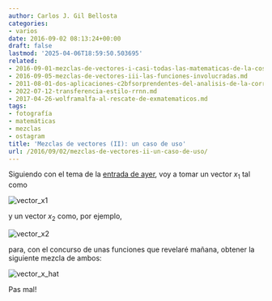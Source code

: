 ```yaml
---
author: Carlos J. Gil Bellosta
categories:
- varios
date: 2016-09-02 08:13:24+00:00
draft: false
lastmod: '2025-04-06T18:59:50.503695'
related:
- 2016-09-01-mezclas-de-vectores-i-casi-todas-las-matematicas-de-la-cosa.md
- 2016-09-05-mezclas-de-vectores-iii-las-funciones-involucradas.md
- 2011-08-01-dos-aplicaciones-c2bfsorprendentes-del-analisis-de-la-correlacion-canonica.md
- 2022-07-12-transferencia-estilo-rrnn.md
- 2017-04-26-wolframalfa-al-rescate-de-exmatematicos.md
tags:
- fotografía
- matemáticas
- mezclas
- ostagram
title: 'Mezclas de vectores (II): un caso de uso'
url: /2016/09/02/mezclas-de-vectores-ii-un-caso-de-uso/
---
```


Siguiendo con el tema de la [entrada de ayer](https://datanalytics.com/2016/09/01/mezclas-de-vectores-i-casi-todas-las-matematicas-de-la-cosa/), voy a tomar un vector $x_1$ tal como

![vector_x1](/wp-uploads/2016/09/vector_x1.jpg)

y un vector $x_2$ como, por ejemplo,

![vector_x2](/wp-uploads/2016/09/vector_x2.jpg)

para, con el concurso de unas funciones que revelaré mañana, obtener la siguiente mezcla de ambos:

![vector_x_hat](/wp-uploads/2016/09/vector_x_hat.jpg)

Pas mal!